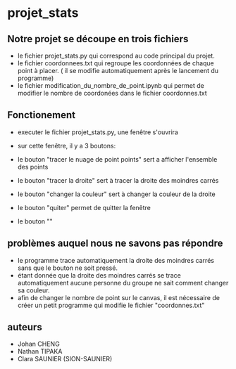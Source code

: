 # projet_stats

## Notre projet se découpe en trois fichiers
- le fichier projet_stats.py qui correspond au code principal du projet.
- le fichier coordonnees.txt qui regroupe les coordonnées de chaque point à placer. ( il se modifie automatiquement après le lancement du programme)
- le fichier modification_du_nombre_de_point.ipynb qui permet de modifier le nombre de coordonées dans le fichier coordonnes.txt

## Fonctionement
- executer le fichier projet_stats.py, une fenêtre s'ouvrira
- sur cette fenêtre, il y a 3 boutons:

- le bouton "tracer le nuage de point points" sert a afficher l'ensemble des points
- le bouton "tracer la droite" sert à tracer la droite des moindres carrés
- le bouton "changer la couleur" sert à changer la couleur de la droite
- le bouton "quiter" permet de quitter la fenêtre 
- le bouton "" 

##

## problèmes auquel nous ne savons pas répondre
- le programme trace automatiquement la droite des moindres carrés sans que le bouton ne soit pressé.
- étant donnée que la droite des moindres carrés se trace automatiquement aucune personne du groupe ne sait comment changer sa couleur.
- afin de changer le nombre de point sur le canvas, il est nécessaire de créer un petit programme qui modifie le fichier "coordonnes.txt"

## auteurs
- Johan CHENG
- Nathan TIPAKA
- Clara SAUNIER (SION-SAUNIER)

